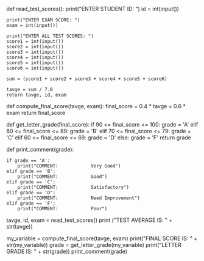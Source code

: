 def read_test_scores():
    print("ENTER STUDENT ID: ")
    id = int(input())

    print("ENTER EXAM SCORE: ")
    exam = int(input())

    print("ENTER ALL TEST SCORES: ")
    score1 = int(input())
    score2 = int(input())
    score3 = int(input())
    score4 = int(input())
    score5 = int(input())
    score6 = int(input())

    sum = (score1 + score2 + score3 + score4 + score5 + score6)

    tavge = sum / 7.0
    return tavge, id, exam


def compute_final_score(tavge, exam):
    final_score = 0.4 * tavge + 0.6 * exam
    return final_score


def get_letter_grade(final_score):
    if 90 <= final_score <= 100:
        grade = 'A'
    elif 80 <= final_score <= 89:
        grade = 'B'
    elif 70 <= final_score <= 79:
        grade = 'C'
    elif 60 <= final_score <= 69:
        grade = 'D'
    else:
        grade = 'F'
    return grade


def print_comment(grade):

    if grade == 'A':
        print("COMMENT:            Very Good")
    elif grade == 'B':
        print("COMMENT:            Good")
    elif grade == 'C':
        print("COMMENT:            Satisfactory")
    elif grade == 'D':
        print("COMMENT:            Need Improvement")
    elif grade == 'F':
        print("COMMENT:            Poor")


tavge, id, exam = read_test_scores()
print ("TEST AVERAGE IS:    " + str(tavge))

my_variable = compute_final_score(tavge, exam)
print("FINAL SCORE IS:     " + str(my_variable))
grade = get_letter_grade(my_variable)
print("LETTER GRADE IS:     " + str(grade))
print_comment(grade)
